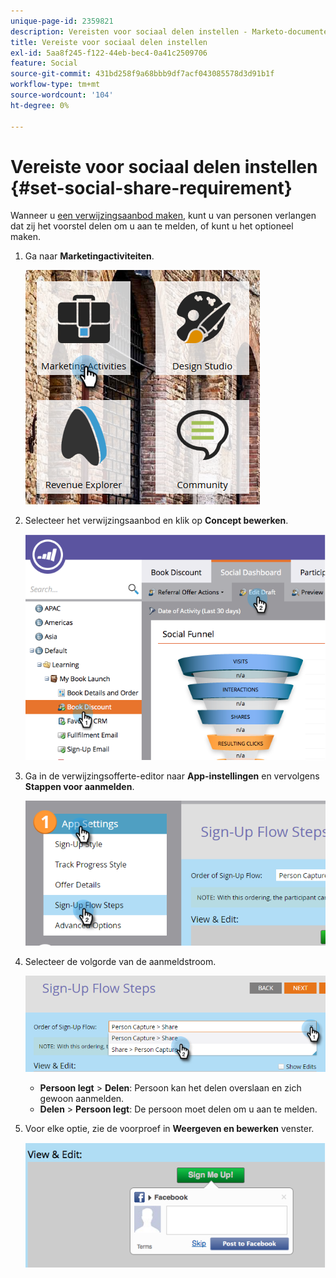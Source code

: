```yaml
---
unique-page-id: 2359821
description: Vereisten voor sociaal delen instellen - Marketo-documenten - productdocumentatie
title: Vereiste voor sociaal delen instellen
exl-id: 5aa8f245-f122-44eb-bec4-0a41c2509706
feature: Social
source-git-commit: 431bd258f9a68bbb9df7acf043085578d3d91b1f
workflow-type: tm+mt
source-wordcount: '104'
ht-degree: 0%

---
```


# Vereiste voor sociaal delen instellen {#set-social-share-requirement}

Wanneer u [een verwijzingsaanbod maken](/help/marketo/product-docs/demand-generation/social/referral-offers/create-a-referral-offer.md), kunt u van personen verlangen dat zij het voorstel delen om u aan te melden, of kunt u het optioneel maken.

1. Ga naar **Marketingactiviteiten**.

   ![](assets/ma-1.png)

1. Selecteer het verwijzingsaanbod en klik op **Concept bewerken**.

   ![](assets/image2015-4-22-13-3a30-3a36.png)

1. Ga in de verwijzingsofferte-editor naar **App-instellingen** en vervolgens **Stappen voor aanmelden**.

   ![](assets/three.png)

1. Selecteer de volgorde van de aanmeldstroom.

   ![](assets/four.png)

   * **Persoon legt** > **Delen**: Persoon kan het delen overslaan en zich gewoon aanmelden.
   * **Delen** > **Persoon legt**: De persoon moet delen om u aan te melden.

1. Voor elke optie, zie de voorproef in **Weergeven en bewerken** venster.

   ![](assets/image2015-4-22-13-3a34-3a28.png)
